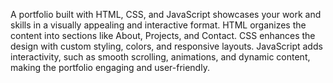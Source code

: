 A portfolio built with HTML, CSS, and JavaScript showcases your work and skills in a visually appealing and interactive format. HTML organizes the content into sections like About, Projects, and Contact. CSS enhances the design with custom styling, colors, and responsive layouts. JavaScript adds interactivity, such as smooth scrolling, animations, and dynamic content, making the portfolio engaging and user-friendly.

